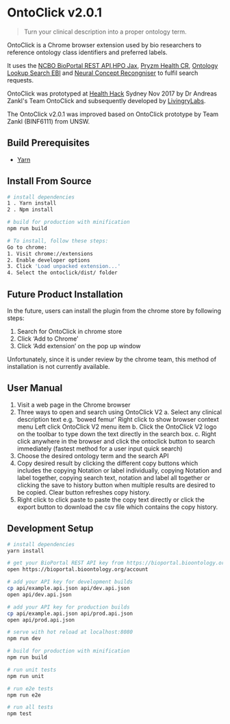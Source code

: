 # OntoClick v2.0.1

> Turn your clinical description into a proper ontology term.

OntoClick is a Chrome browser extension used by bio researchers to reference ontology class identifiers and preferred labels.

It uses the [NCBO BioPortal REST API](http://bioportal.bioontology.org/),[HPO Jax](https://hpo.jax.org/webjars/swagger-ui/3.20.9/index.html?url=/api/hpo/docs/), [Pryzm Health CR](https://track.health/api/), [Ontology Lookup Search EBI](https://www.ebi.ac.uk/ols/docs/api) and [Neural Concept Recongniser](https://ncr.ccm.sickkids.ca/api_doc/) to fulfil search requests.

OntoClick was prototyped at [Health Hack](https://www.healthhack.com.au/) Sydney Nov 2017 by Dr Andreas Zankl's Team OntoClick and subsequently developed by [LivingryLabs](https://www.livingrylabs.net/). 

The OntoClick v2.0.1 was improved based on OntoClick prototype by Team Zankl (BINF6111) from UNSW.


## Build Prerequisites

* [Yarn](https://yarnpkg.com/en/docs/install)


## Install From Source
``` bash
# install dependencies
1 . Yarn install
2 . Npm install

# build for production with minification
npm run build

# To install, follow these steps:
Go to chrome:
1. Visit chrome://extensions
2. Enable developer options 
3. Click 'Load unpacked extension...'
4. Select the ontoclick/dist/ folder
```

## Future Product Installation
In the future, users can install the plugin from the chrome store by following steps:
1. Search for OntoClick in chrome store
2. Click ‘Add to Chrome’
3. Click ‘Add extension’ on the pop up window 

Unfortunately, since it is under review by the chrome team, this method of installation is not currently available.

## User Manual
1. Visit a web page in the Chrome browser
2. Three ways to open and search using OntoClick V2
    a. Select any clinical description text e.g. 'bowed femur'
       Right click to show browser context menu
       Left click OntoClick V2 menu item
    b. Click the OntoClick V2 logo on the toolbar to type down the text directly in the search box.
    c. Right click anywhere in the browser and click the ontoclick button to search immediately (fastest method for a user input quick search)
3. Choose the desired ontology term and the search API
4. Copy desired result by clicking the different copy buttons which includes the copying Notation or label individually, copying Notation and label together,   copying search text, notation and label all together or clicking the save to history button when multiple results are desired to be copied. Clear button refreshes copy history.
5. Right click to click paste to paste the copy text directly or click the export button to download the csv file which contains the copy history.


## Development Setup

``` bash
# install dependencies
yarn install

# get your BioPortal REST API key from https://bioportal.bioontology.org/account
open https://bioportal.bioontology.org/account

# add your API key for development builds
cp api/example.api.json api/dev.api.json
open api/dev.api.json

# add your API key for production builds
cp api/example.api.json api/prod.api.json
open api/prod.api.json

# serve with hot reload at localhost:8080
npm run dev

# build for production with minification
npm run build

# run unit tests
npm run unit

# run e2e tests
npm run e2e

# run all tests
npm test
```
